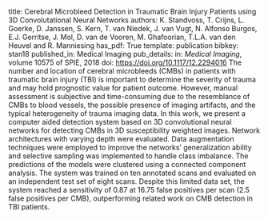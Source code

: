 title: Cerebral Microbleed Detection in Traumatic Brain Injury Patients using 3D Convolutational Neural Networks
authors: K. Standvoss, T. Crijns, L. Goerke, D. Janssen, S. Kern, T. van Niedek, J. van Vugt, N. Alfonso Burgos, E.J. Gerritse, J. Mol, D. van de Vooren, M. Ghafoorian, T.L.A. van den Heuvel and R. Manniesing
has_pdf: True
template: publication
bibkey: stan18
published_in: Medical Imaging
pub_details: in: <i>Medical Imaging</i>, volume 10575 of SPIE, 2018
doi: https://doi.org/10.1117/12.2294016
The number and location of cerebral microbleeds (CMBs) in patients with traumatic brain injury (TBI) is important to determine the severity of trauma and may hold prognostic value for patient outcome. However, manual assessment is subjective and time-consuming due to the resemblance of CMBs to blood vessels, the possible presence of imaging artifacts, and the typical heterogeneity of trauma imaging data. In this work, we present a computer aided detection system based on 3D convolutional neural networks for detecting CMBs in 3D susceptibility weighted images. Network architectures with varying depth were evaluated. Data augmentation techniques were employed to improve the networks’ generalization ability and selective sampling was implemented to handle class imbalance. The predictions of the models were clustered using a connected component analysis. The system was trained on ten annotated scans and evaluated on an independent test set of eight scans. Despite this limited data set, the system reached a sensitivity of 0.87 at 16.75 false positives per scan (2.5 false positives per CMB), outperforming related work on CMB detection in TBI patients.


